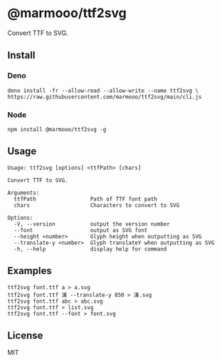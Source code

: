 # @marmooo/ttf2svg

Convert TTF to SVG.

## Install

### Deno

```
deno install -fr --allow-read --allow-write --name ttf2svg \
https://raw.githubusercontent.com/marmooo/ttf2svg/main/cli.js
```

### Node

```
npm install @marmooo/ttf2svg -g
```

## Usage

```
Usage: ttf2svg [options] <ttfPath> [chars]

Convert TTF to SVG.

Arguments:
  ttfPath                 Path of TTF font path
  chars                   Characters to convert to SVG

Options:
  -V, --version           output the version number
  --font                  output as SVG font
  --height <number>       Glyph height when outputting as SVG
  --translate-y <number>  Glyph translateY when outputting as SVG
  -h, --help              display help for command
```

## Examples

```
ttf2svg font.ttf a > a.svg
ttf2svg font.ttf 漢 --translate-y 850 > 漢.svg
ttf2svg font.ttf abc > abc.svg
ttf2svg font.ttf > list.svg
ttf2svg font.ttf --font > font.svg
```

## License

MIT
